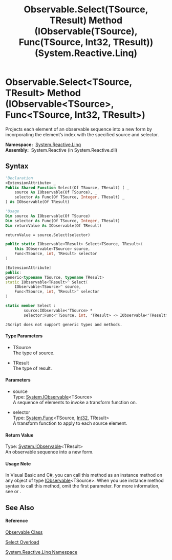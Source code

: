 ﻿---
title: Observable.Select(TSource, TResult) Method (IObservable(TSource), Func(TSource, Int32, TResult)) (System.Reactive.Linq)
TOCTitle: Select(TSource, TResult) Method (IObservable(TSource), Func(TSource, Int32, TResult))
ms:assetid: M:System.Reactive.Linq.Observable.Select``2(System.IObservable{``0},System.Func{``0,System.Int32,``1})
ms:mtpsurl: https://msdn.microsoft.com/en-us/library/Hh244311(v=VS.103)
ms:contentKeyID: 36069946
ms.date: 06/28/2011
mtps_version: v=VS.103
dev_langs:
- vb
- csharp
- c++
- fsharp
- jscript
---

# Observable.Select\<TSource, TResult\> Method (IObservable\<TSource\>, Func\<TSource, Int32, TResult\>)

Projects each element of an observable sequence into a new form by incorporating the element’s index with the specified source and selector.

**Namespace:**  [System.Reactive.Linq](hh211929\(v=vs.103\).md)  
**Assembly:**  System.Reactive (in System.Reactive.dll)

## Syntax

``` vb
'Declaration
<ExtensionAttribute> _
Public Shared Function Select(Of TSource, TResult) ( _
    source As IObservable(Of TSource), _
    selector As Func(Of TSource, Integer, TResult) _
) As IObservable(Of TResult)
```

``` vb
'Usage
Dim source As IObservable(Of TSource)
Dim selector As Func(Of TSource, Integer, TResult)
Dim returnValue As IObservable(Of TResult)

returnValue = source.Select(selector)
```

``` csharp
public static IObservable<TResult> Select<TSource, TResult>(
    this IObservable<TSource> source,
    Func<TSource, int, TResult> selector
)
```

``` c++
[ExtensionAttribute]
public:
generic<typename TSource, typename TResult>
static IObservable<TResult>^ Select(
    IObservable<TSource>^ source, 
    Func<TSource, int, TResult>^ selector
)
```

``` fsharp
static member Select : 
        source:IObservable<'TSource> * 
        selector:Func<'TSource, int, 'TResult> -> IObservable<'TResult> 
```

``` jscript
JScript does not support generic types and methods.
```

#### Type Parameters

  - TSource  
    The type of source.

<!-- end list -->

  - TResult  
    The type of result.

#### Parameters

  - source  
    Type: [System.IObservable](https://msdn.microsoft.com/en-us/library/Dd990377)\<TSource\>  
    A sequence of elements to invoke a transform function on.  

<!-- end list -->

  - selector  
    Type: [System.Func](https://msdn.microsoft.com/en-us/library/Bb534647)\<TSource, [Int32](https://msdn.microsoft.com/en-us/library/td2s409d), TResult\>  
    A transform function to apply to each source element.  

#### Return Value

Type: [System.IObservable](https://msdn.microsoft.com/en-us/library/Dd990377)\<TResult\>  
An observable sequence into a new form.  

#### Usage Note

In Visual Basic and C\#, you can call this method as an instance method on any object of type [IObservable](https://msdn.microsoft.com/en-us/library/Dd990377)\<TSource\>. When you use instance method syntax to call this method, omit the first parameter. For more information, see [](https://msdn.microsoft.com/en-us/library/Bb384936) or [](https://msdn.microsoft.com/en-us/library/Bb383977).

## See Also

#### Reference

[Observable Class](hh244252\(v=vs.103\).md)

[Select Overload](hh211632\(v=vs.103\).md)

[System.Reactive.Linq Namespace](hh211929\(v=vs.103\).md)


